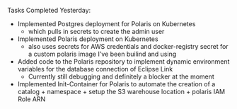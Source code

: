 Tasks Completed Yesterday:
- Implemented Postgres deployment for Polaris on Kubernetes
    - which pulls in secrets to create the admin user
- Implemented Polaris deployment on Kubernetes
    - also uses secrets for AWS credentials and docker-registry secret for a custom polaris image I've been builind and using
- Added code to the Polaris repository to implement dynamic environment variables for the database connection of Eclipse Link
    - Currently still debugging and definitely a blocker at the moment
- Implemented Init-Container for Polaris to automate the creation of a catalog + namespace + setup the S3 warehouse location + polaris IAM Role ARN